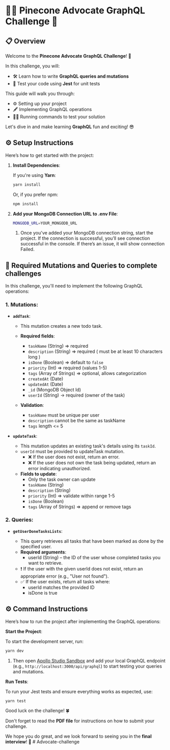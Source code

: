 # 🌲💼 Pinecone Advocate GraphQL Challenge 🚀

## 📋 Overview

Welcome to the **Pinecone Advocate GraphQL Challenge**! 🌟

In this challenge, you will:

- 🛠️ Learn how to write **GraphQL queries and mutations**
- 🧪 Test your code using **Jest** for unit tests

This guide will walk you through:

- ⚙️ Setting up your project
- 🖋️ Implementing GraphQL operations
- 🏃‍♂️ Running commands to test your solution

Let's dive in and make learning **GraphQL** fun and exciting! 😎

## ⚙️ Setup Instructions

Here’s how to get started with the project:

1. **Install Dependencies**:

   If you're using **Yarn**:

   ```bash
   yarn install

   ```

   Or, if you prefer npm:

   ```bash
   npm install
   ```

2. **Add your MongoDB Connection URL to .env File**:

   ```bash
   MONGODB_URL=YOUR_MONGODB_URL
   ```

   1. Once you've added your MongoDB connection string, start the project. If the connection is successful, you’ll see connection successful in the console. If there’s an issue, it will show connection Failed.

## 🚀 Required Mutations and Queries to complete challenges

In this challenge, you'll need to implement the following GraphQL operations:

### 1. **Mutations**:

- **`addTask`**:

  - This mutation creates a new todo task.
  - **Required fields**:

    - `taskName` (String) => required
    - `description` (String) => required ( must be at least 10 characters long )
    - `isDone` (Boolean) => default to `false`
    - `priority` (Int) => required (values 1-5)
    - `tags` (Array of Strings) => optional, allows categorization
    - `createdAt` (Date)
    - `updatedAt` (Date)
    - `_id` (MongoDB Object Id)
    - `userId` (String) → required (owner of the task)
  - **Validation**:
    - `taskName` must be unique per user
    - `description` cannot be the same as taskName
    - `tags` length <= 5

- **`updateTask`**:
  - This mutation updates an existing task's details using its `taskId`.
  - `userId` must be provided to updateTask mutation.
    - ❌ If the user does not exist, return an error.
    - ❌ If the user does not own the task being updated, return an error indicating unauthorized.
  - **Fields to update**:
    - Only the task owner can update
    - `taskName` (String)
    - `description` (String)
    - `priority` (Int) => validate within range 1-5
    - `isDone` (Boolean)
    - `tags` (Array of Strings) => append or remove tags


### 2. **Queries**:

- **`getUserDoneTasksLists`**:

  - This query retrieves all tasks that have been marked as done by the specified user.
  - **Required arguments**:
    - userId (String) – the ID of the user whose completed tasks you want to retrieve.
  - ❗ If the user with the given userId does not exist, return an appropriate error (e.g., "User not found").
  - ✅ If the user exists, return all tasks where:
    - userId matches the provided ID
    - isDone is true


## ⚙️ Command Instructions

Here’s how to run the project after implementing the GraphQL operations:

**Start the Project**:

To start the development server, run:

```bash
yarn dev
```

1. Then open [Apollo Studio Sandbox](https://studio.apollographql.com/sandbox/explorer) and add your local GraphQL endpoint (e.g., `http://localhost:3000/api/graphql`) to start testing your queries and mutations.

**Run Tests**:

To run your Jest tests and ensure everything works as expected, use:

```bash
yarn test
```

Good luck on the challenge! 🍀

Don't forget to read the **PDF file** for instructions on how to submit your challenge.

We hope you do great, and we look forward to seeing you in the **final interview**! 🎉
#   A d v o c a t e - c h a l l e n g e  
 